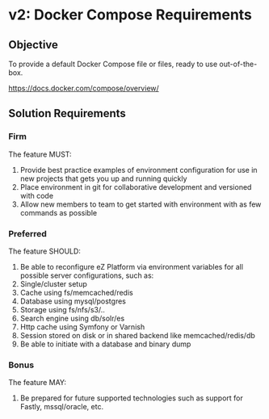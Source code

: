 # v2: Docker Compose Requirements

## Objective
To provide a default Docker Compose file or files, ready to use out-of-the-box.

https://docs.docker.com/compose/overview/

## Solution Requirements

### Firm
The feature MUST:
1. Provide best practice examples of environment configuration for use in new
  projects that gets you up and running quickly
1. Place environment in git for collaborative development and versioned with
  code
1. Allow new members to team to get started with environment with as few
  commands as possible

### Preferred
The feature SHOULD:
1. Be able to reconfigure eZ Platform via environment variables for all possible
  server configurations, such as:
  1. Single/cluster setup
  1. Cache using fs/memcached/redis
  1. Database using mysql/postgres
  1. Storage using fs/nfs/s3/..
  1. Search engine using db/solr/es
  1. Http cache using Symfony or Varnish
  1. Session stored on disk or in shared backend like memcached/redis/db
1. Be able to initiate with a database and binary dump

### Bonus
The feature MAY:
1. Be prepared for future supported technologies such as support for Fastly,
  mssql/oracle, etc.
